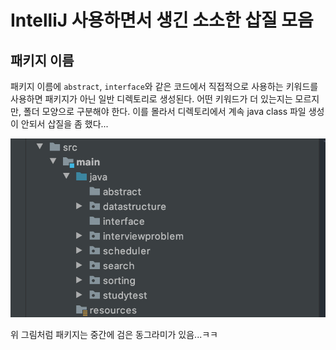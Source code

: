 # IntelliJ 사용하면서 생긴 소소한 삽질 모음

## 패키지 이름
패키지 이름에 `abstract`, `interface`와 같은 코드에서 직접적으로 사용하는 키워드를 사용하면 패키지가 아닌 일반 디렉토리로 생성된다. 어떤 키워드가 더 있는지는 모르지만, 폴더 모양으로 구분해야 한다. 이를 몰라서 디렉토리에서 계속 java class 파일 생성이 안되서 삽질을 좀 했다...

![package-name](./images/intellij-package-name.png)

위 그림처럼 패키지는 중간에 검은 동그라미가 있음...ㅋㅋ
